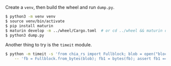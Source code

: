 Create a `venv`, then build the wheel and run `dump.py`.

```bash
$ python3 -m venv venv
$ source venv/bin/activate
$ pip install maturin
$ maturin develop -m ../wheel/Cargo.toml  # or cd ../wheel && maturin develop
$ python3 dump.py
```

Another thing to try is the `timeit` module.

```bash
$ python -m timeit -s 'from chia_rs import Fullblock; blob = open("block-1519806.bin", "rb").read()' \
    -- 'fb = Fullblock.from_bytes(blob); fb1 = bytes(fb); assert fb1 == blob'
```
